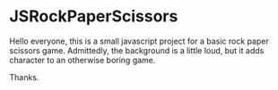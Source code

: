 # JSRockPaperScissors
Hello everyone,
this is a small javascript project for a basic rock paper scissors game. Admittedly, the background is a little loud, but it adds character to an otherwise boring game.

Thanks.
